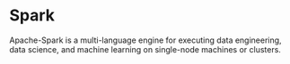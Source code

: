 # Spark

Apache-Spark is a multi-language engine for executing data engineering, data science, and machine learning on single-node machines or clusters.
